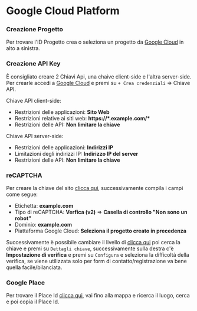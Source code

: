 # Google Cloud Platform

### Creazione Progetto

Per trovare l'ID Progetto crea o seleziona un progetto da [Google Cloud](https://console.cloud.google.com) in alto a sinistra.

### Creazione API Key

È consigliato creare 2  Chiavi Api, una chaive client-side e l'altra server-side. Per crearle accedi a [Google Cloud](https://console.cloud.google.com/apis/credentials) e premi su `+ Crea credenziali` ⇒ Chiave API.&#x20;

Chiave API client-side:

* Restrizioni delle applicazioni: **Sito Web**
* Restrizioni relative ai siti web: **https://\*.example.com/\***
* Restrizioni delle API: **Non limitare la chiave**

Chiave API server-side:

* Restrizioni delle applicazioni: **Indirizzi IP**
* Limitazioni degli indirizzi IP: **Indirizzo IP del server**
* Restrizioni delle API: **Non limitare la chiave**

### reCAPTCHA

Per creare la chiave del sito [clicca qui](https://www.google.com/recaptcha/admin/create), successivamente compila i campi come segue:

* Etichetta: **example.com**
* Tipo di reCAPTCHA: **Verfica (v2)** ⇒ **Casella di controllo "Non sono un robot"**
* Dominio: **example.com**
* Piattaforma Google Cloud: **Seleziona il progetto creato in precedenza**

Successivamente è possibile cambiare il livello di [clicca qui](https://console.cloud.google.com/security/recaptcha) poi cerca la chiave e premi su `Dettagli chiave`, successivamente sulla destra c'è **Impostazione di verifica** e premi su `Configura` e seleziona la difficoltà della verifica, se viene utilizzata solo per form di contatto/registrazione va bene quella facile/bilanciata.

### Google Place

Per trovare il Place Id [clicca qui](https://developers.google.com/maps/documentation/geocoding/overview#how-the-geocoding-api-works), vai fino alla mappa e ricerca il luogo, cerca e poi copia il Place Id.


